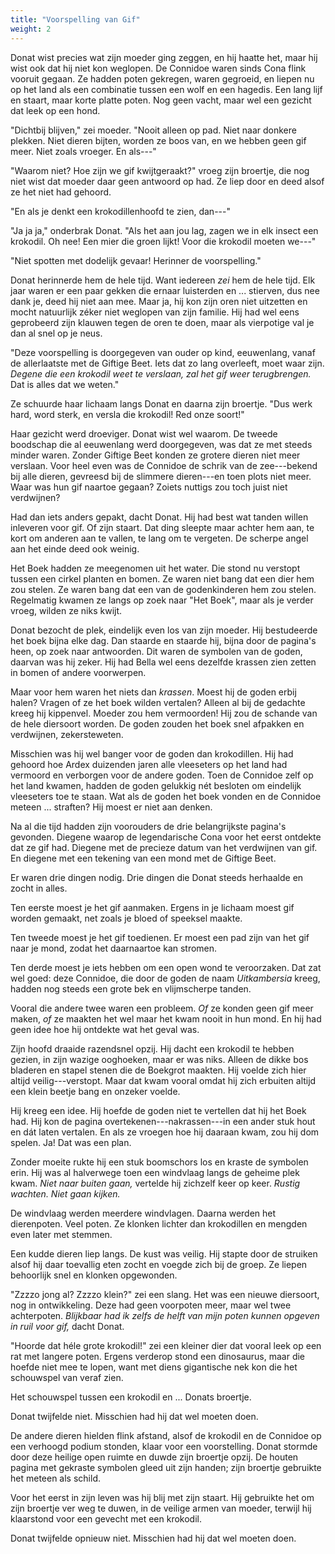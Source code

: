 ```yaml
---
title: "Voorspelling van Gif"
weight: 2
---
```


Donat wist precies wat zijn moeder ging zeggen, en hij haatte het, maar hij wist ook dat hij niet kon weglopen. De Connidoe waren sinds Cona flink vooruit gegaan. Ze hadden poten gekregen, waren gegroeid, en liepen nu op het land als een combinatie tussen een wolf en een hagedis. Een lang lijf en staart, maar korte platte poten. Nog geen vacht, maar wel een gezicht dat leek op een hond.

"Dichtbij blijven," zei moeder. "Nooit alleen op pad. Niet naar donkere plekken. Niet dieren bijten, worden ze boos van, en we hebben geen gif meer. Niet zoals vroeger. En als---"

"Waarom niet? Hoe zijn we gif kwijtgeraakt?" vroeg zijn broertje, die nog niet wist dat moeder daar geen antwoord op had. Ze liep door en deed alsof ze het niet had gehoord.

"En als je denkt een krokodillenhoofd te zien, dan---"

"Ja ja ja," onderbrak Donat. "Als het aan jou lag, zagen we in elk insect een krokodil. Oh nee! Een mier die groen lijkt! Voor die krokodil moeten we---"

"Niet spotten met dodelijk gevaar! Herinner de voorspelling." 

Donat herinnerde hem de hele tijd. Want iedereen _zei_ hem de hele tijd. Elk jaar waren er een paar gekken die ernaar luisterden en ... stierven, dus nee dank je, deed hij niet aan mee. Maar ja, hij kon zijn oren niet uitzetten en mocht natuurlijk zéker niet weglopen van zijn familie. Hij had wel eens geprobeerd zijn klauwen tegen de oren te doen, maar als vierpotige val je dan al snel op je neus.

"Deze voorspelling is doorgegeven van ouder op kind, eeuwenlang, vanaf de allerlaatste met de Giftige Beet. Iets dat zo lang overleeft, moet waar zijn. _Degene die een krokodil weet te verslaan, zal het gif weer terugbrengen._ Dat is alles dat we weten."

Ze schuurde haar lichaam langs Donat en daarna zijn broertje. "Dus werk hard, word sterk, en versla die krokodil! Red onze soort!"

Haar gezicht werd droeviger. Donat wist wel waarom. De tweede boodschap die al eeuwenlang werd doorgegeven, was dat ze met steeds minder waren. Zonder Giftige Beet konden ze grotere dieren niet meer verslaan. Voor heel even was de Connidoe de schrik van de zee---bekend bij alle dieren, gevreesd bij de slimmere dieren---en toen plots niet meer. Waar was hun gif naartoe gegaan? Zoiets nuttigs zou toch juist niet verdwijnen?

Had dan iets anders gepakt, dacht Donat. Hij had best wat tanden willen inleveren voor gif. Of zijn staart. Dat ding sleepte maar achter hem aan, te kort om anderen aan te vallen, te lang om te vergeten. De scherpe angel aan het einde deed ook weinig.

Het Boek hadden ze meegenomen uit het water. Die stond nu verstopt tussen een cirkel planten en bomen. Ze waren niet bang dat een dier hem zou stelen. Ze waren bang dat een van de godenkinderen hem zou stelen. Regelmatig kwamen ze langs op zoek naar "Het Boek", maar als je verder vroeg, wilden ze niks kwijt.

Donat bezocht de plek, eindelijk even los van zijn moeder. Hij bestudeerde het boek bijna elke dag. Dan staarde en staarde hij, bijna door de pagina's heen, op zoek naar antwoorden. Dit waren de symbolen van de goden, daarvan was hij zeker. Hij had Bella wel eens dezelfde krassen zien zetten in bomen of andere voorwerpen.

Maar voor hem waren het niets dan _krassen_. Moest hij de goden erbij halen? Vragen of ze het boek wilden vertalen? Alleen al bij de gedachte kreeg hij kippenvel. Moeder zou hem vermoorden! Hij zou de schande van de hele diersoort worden. De goden zouden het boek snel afpakken en verdwijnen, zekersteweten.

Misschien was hij wel banger voor de goden dan krokodillen. Hij had gehoord hoe Ardex duizenden jaren alle vleeseters op het land had vermoord en verborgen voor de andere goden. Toen de Connidoe zelf op het land kwamen, hadden de goden gelukkig nét besloten om eindelijk vleeseters toe te staan. Wat als de goden het boek vonden en de Connidoe meteen ... straften? Hij moest er niet aan denken.

Na al die tijd hadden zijn voorouders de drie belangrijkste pagina's gevonden. Diegene waarop de legendarische Cona voor het eerst ontdekte dat ze gif had. Diegene met de precieze datum van het verdwijnen van gif. En diegene met een tekening van een mond met de Giftige Beet.

Er waren drie dingen nodig. Drie dingen die Donat steeds herhaalde en zocht in alles.

Ten eerste moest je het gif aanmaken. Ergens in je lichaam moest gif worden gemaakt, net zoals je bloed of speeksel maakte. 

Ten tweede moest je het gif toedienen. Er moest een pad zijn van het gif naar je mond, zodat het daarnaartoe kan stromen.

Ten derde moest je iets hebben om een open wond te veroorzaken. Dat zat wel goed: deze Connidoe, die door de goden de naam _Uitkambersia_ kreeg, hadden nog steeds een grote bek en vlijmscherpe tanden.

Vooral die andere twee waren een probleem. _Of_ ze konden geen gif meer maken, _of_ ze maakten het wel maar het kwam nooit in hun mond. En hij had geen idee hoe hij ontdekte wat het geval was.

Zijn hoofd draaide razendsnel opzij. Hij dacht een krokodil te hebben gezien, in zijn wazige ooghoeken, maar er was niks. Alleen de dikke bos bladeren en stapel stenen die de Boekgrot maakten. Hij voelde zich hier altijd veilig---verstopt. Maar dat kwam vooral omdat hij zich erbuiten altijd een klein beetje bang en onzeker voelde.

Hij kreeg een idee. Hij hoefde de goden niet te vertellen dat hij het Boek had. Hij kon de pagina overtekenen---nakrassen---in een ander stuk hout en dát laten vertalen. En als ze vroegen hoe hij daaraan kwam, zou hij dom spelen. Ja! Dat was een plan.

Zonder moeite rukte hij een stuk boomschors los en kraste de symbolen erin. Hij was al halverwege toen een windvlaag langs de geheime plek kwam. _Niet naar buiten gaan,_ vertelde hij zichzelf keer op keer. _Rustig wachten. Niet gaan kijken._

De windvlaag werden meerdere windvlagen. Daarna werden het dierenpoten. Veel poten. Ze klonken lichter dan krokodillen en mengden even later met stemmen.

Een kudde dieren liep langs. De kust was veilig. Hij stapte door de struiken alsof hij daar toevallig eten zocht en voegde zich bij de groep. Ze liepen behoorlijk snel en klonken opgewonden.

"Zzzzo jong al? Zzzzo klein?" zei een slang. Het was een nieuwe diersoort, nog in ontwikkeling. Deze had geen voorpoten meer, maar wel twee achterpoten. _Blijkbaar had ik zelfs de helft van mijn poten kunnen opgeven in ruil voor gif,_ dacht Donat.

"Hoorde dat héle grote krokodil!" zei een kleiner dier dat vooral leek op een rat met langere poten. Ergens verderop stond een dinosaurus, maar die hoefde niet mee te lopen, want met diens gigantische nek kon die het schouwspel van veraf zien.

Het schouwspel tussen een krokodil en ... Donats broertje.

Donat twijfelde niet. Misschien had hij dat wel moeten doen. 

De andere dieren hielden flink afstand, alsof de krokodil en de Connidoe op een verhoogd podium stonden, klaar voor een voorstelling. Donat stormde door deze heilige open ruimte en duwde zijn broertje opzij. De houten pagina met gekraste symbolen gleed uit zijn handen; zijn broertje gebruikte het meteen als schild. 

Voor het eerst in zijn leven was hij blij met zijn staart. Hij gebruikte het om zijn broertje ver weg te duwen, in de veilige armen van moeder, terwijl hij klaarstond voor een gevecht met een krokodil.

Donat twijfelde opnieuw niet. Misschien had hij dat wel moeten doen.